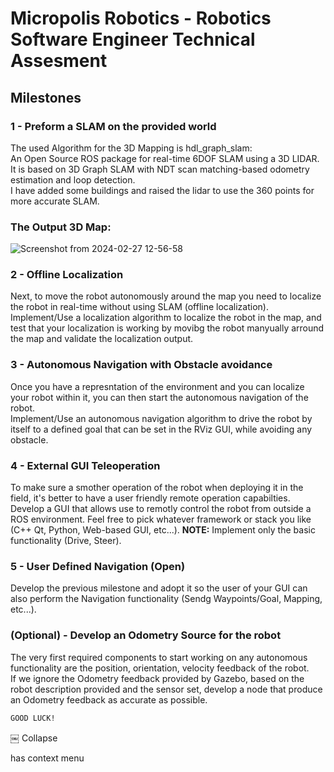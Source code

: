 # Micropolis Robotics - Robotics Software Engineer Technical Assesment

## Milestones

### 1 - Preform a SLAM on the provided world
The used Algorithm for the 3D Mapping is hdl_graph_slam: </br>
An Open Source ROS package for real-time 6DOF SLAM using a 3D LIDAR. It is based on 3D Graph SLAM with NDT scan matching-based odometry estimation and loop detection.</br>
I have added some buildings and raised the lidar to use the 360 points for more accurate SLAM.</br>
### The Output 3D Map:
![Screenshot from 2024-02-27 12-56-58](https://github.com/12ahmed52/RSE_Assessment/assets/52854480/5534e068-ef6b-4754-ae3e-743361833c49)



### 2 - Offline Localization
Next, to move the robot autonomously around the map you need to localize the robot in real-time without using SLAM (offline localization).</br>
Implement/Use a localization algorithm to localize the robot in the map, and test that your localization is working by movibg the robot manyually arround the map and validate the localization output.

### 3 - Autonomous Navigation with Obstacle avoidance
Once you have a represntation of the environment and you can localize your robot within it, you can then start the autonomous navigation of the robot.</br>
Implement/Use an autonomous navigation algorithm to drive the robot by itself to a defined goal that can be set in the RViz GUI, while avoiding any obstacle.

### 4 - External GUI Teleoperation
To make sure a smother operation of the robot when deploying it in the field, it's better to have a user friendly remote operation capabilties.</br>
Develop a GUI that allows use to remotly control the robot from outside a ROS environment.
Feel free to pick whatever framework or stack you like (C++ Qt, Python, Web-based GUI, etc...).
**NOTE:** Implement only the basic functionality (Drive, Steer).

### 5 - User Defined Navigation (Open)
Develop the previous milestone and adopt it so the user of your GUI can also perform the Navigation functionality (Sendg Waypoints/Goal, Mapping, etc...).

### (Optional) - Develop an Odometry Source for the robot
The very first required components to start working on any autonomous functionality are the position, orientation, velocity feedback of the robot.</br>
If we ignore the Odometry feedback provided by Gazebo, based on the robot description provided and the sensor set, develop a node that produce an Odometry feedback as accurate as possible.



```bash
GOOD LUCK!
```
￼
Collapse

has context menu
